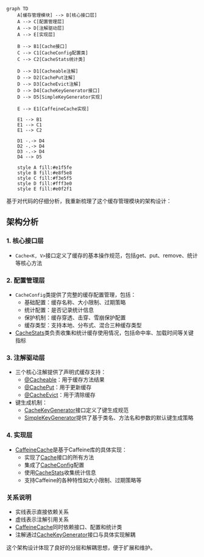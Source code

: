 ```mermaid
graph TD
    A[缓存管理模块] --> B[核心接口层]
    A --> C[配置管理层]
    A --> D[注解驱动层]
    A --> E[实现层]
    
    B --> B1[Cache接口]
    C --> C1[CacheConfig配置类]
    C --> C2[CacheStats统计类]
    
    D --> D1[Cacheable注解]
    D --> D2[CachePut注解]
    D --> D3[CacheEvict注解]
    D --> D4[CacheKeyGenerator接口]
    D --> D5[SimpleKeyGenerator实现]
    
    E --> E1[CaffeineCache实现]
    
    E1 --> B1
    E1 --> C1
    E1 --> C2
    
    D1 -.-> D4
    D2 -.-> D4
    D3 -.-> D4
    D4 --> D5
    
    style A fill:#e1f5fe
    style B fill:#e8f5e8
    style C fill:#f3e5f5
    style D fill:#fff3e0
    style E fill:#e0f2f1
```

基于对代码的仔细分析，我重新梳理了这个缓存管理模块的架构设计：

## 架构分析

### 1. 核心接口层

- `Cache<K, V>`接口定义了缓存的基本操作规范，包括get、put、remove、统计等核心方法

### 2. 配置管理层

- `CacheConfig`类提供了完整的缓存配置管理，包括：
    - 基础配置：缓存名称、大小限制、过期策略
    - 统计配置：是否记录统计信息
    - 保护机制：缓存穿透、击穿、雪崩保护配置
    - 缓存类型：支持本地、分布式、混合三种缓存类型
- [CacheStats](file://E:\dossier\others\im-common\src\main\java\com\qtech\im\cache\CacheStats.java#L14-L145)类负责收集和统计缓存使用情况，包括命中率、加载时间等关键指标

### 3. 注解驱动层

- 三个核心注解提供了声明式缓存支持：
    - [@Cacheable](file://E:\dossier\others\im-common\src\main\java\com\qtech\im\cache\annotation\Cacheable.java#L25-L79)：用于缓存方法结果
    - [@CachePut](file://E:\dossier\others\im-common\src\main\java\com\qtech\im\cache\annotation\CachePut.java#L15-L62)：用于更新缓存
    - [@CacheEvict](file://E:\dossier\others\im-common\src\main\java\com\qtech\im\cache\annotation\CacheEvict.java#L14-L54)：用于清除缓存
- 键生成机制：
    - [CacheKeyGenerator](file://E:\dossier\others\im-common\src\main\java\com\qtech\im\cache\annotation\CacheKeyGenerator.java#L15-L26)接口定义了键生成规范
    - [SimpleKeyGenerator](file://E:\dossier\others\im-common\src\main\java\com\qtech\im\cache\annotation\SimpleKeyGenerator.java#L16-L49)提供了基于类名、方法名和参数的默认键生成策略

### 4. 实现层

- [CaffeineCache](file://E:\dossier\others\im-common\src\main\java\com\qtech\im\cache\impl\CaffeineCache.java#L27-L212)是基于Caffeine库的具体实现：
    - 实现了[Cache](file://E:\dossier\others\im-common\src\main\java\com\qtech\im\cache\Cache.java#L20-L142)接口的所有方法
    - 集成了[CacheConfig](file://E:\dossier\others\im-common\src\main\java\com\qtech\im\cache\CacheConfig.java#L15-L186)配置
    - 使用[CacheStats](file://E:\dossier\others\im-common\src\main\java\com\qtech\im\cache\CacheStats.java#L14-L145)收集统计信息
    - 支持Caffeine的各种特性如大小限制、过期策略等

### 关系说明

- 实线表示直接依赖关系
- 虚线表示注解引用关系
- [CaffeineCache](file://E:\dossier\others\im-common\src\main\java\com\qtech\im\cache\impl\CaffeineCache.java#L27-L212)同时依赖接口、配置和统计类
- 注解通过[CacheKeyGenerator](file://E:\dossier\others\im-common\src\main\java\com\qtech\im\cache\annotation\CacheKeyGenerator.java#L15-L26)接口与具体实现解耦

这个架构设计体现了良好的分层和解耦思想，便于扩展和维护。